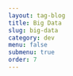 ```yaml
---
layout: tag-blog
title: Big Data
slug: big-data
category: dev
menu: false
submenu: true
order: 7
---
```

